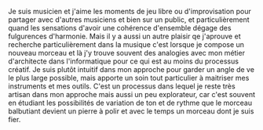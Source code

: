 Je suis musicien et j'aime les moments de jeu libre ou d'improvisation pour partager avec d'autres musiciens et bien sur un public, et particulièrement quand les sensations d'avoir une cohérence d'ensemble dégage des fulgurences d'harmonie. Mais il y a aussi un autre plaisir qe j'aprouve et recherche particulièrement dans la musique c'est lorsque je compose un nouveau morceau et là j'y trouve souvent des analogies avec mon métier d'architecte dans l'informatique pour ce qui est au moins du processus créatif. 
Je suis plutôt intuitif dans mon approche pour garder un angle de ve le plus large possible, mais apporte un soin tout particulier à maitriser mes instruments et mes outils. C'est un processus dans lequel je reste très artisan dans mon approche mais aussi un peu explorateur, car c'est souvent en étudiant les possibilités de variation de ton et de rythme que le morceau balbutiant devient un pierre à polir et avec le temps un morceau dont je suis fier. 